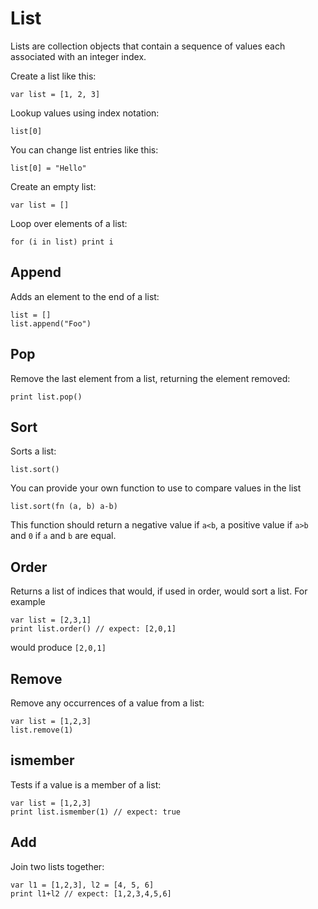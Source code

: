 [comment]: # (List class help)
[version]: # (0.5)

# List
[taglist]: # (List)

Lists are collection objects that contain a sequence of values each associated with an integer index.

Create a list like this:

    var list = [1, 2, 3]

Lookup values using index notation:

    list[0]

You can change list entries like this:

    list[0] = "Hello"

Create an empty list:

    var list = []

Loop over elements of a list:

    for (i in list) print i

[showsubtopics]: # (subtopics)

## Append
[tagappend]: # (Append)

Adds an element to the end of a list:

    list = []
    list.append("Foo")

## Pop
[tagpop]: # (pop)

Remove the last element from a list, returning the element removed:

    print list.pop()

## Sort
[tagsort]: # (sort)

Sorts a list:

    list.sort()

You can provide your own function to use to compare values in the list

    list.sort(fn (a, b) a-b)

This function should return a negative value if `a<b`, a positive value if `a>b` and `0` if `a` and `b` are equal.

## Order
[tagorder]: # (order)

Returns a list of indices that would, if used in order, would sort a list. For example

    var list = [2,3,1]
    print list.order() // expect: [2,0,1]

would produce `[2,0,1]`

## Remove
[tagremove]: # (remove)

Remove any occurrences of a value from a list:

    var list = [1,2,3]
    list.remove(1)

## ismember
[tagismember]: # (ismember)

Tests if a value is a member of a list:

    var list = [1,2,3]
    print list.ismember(1) // expect: true

## Add
[tagadd]: # (add)

Join two lists together:

    var l1 = [1,2,3], l2 = [4, 5, 6]
    print l1+l2 // expect: [1,2,3,4,5,6]
